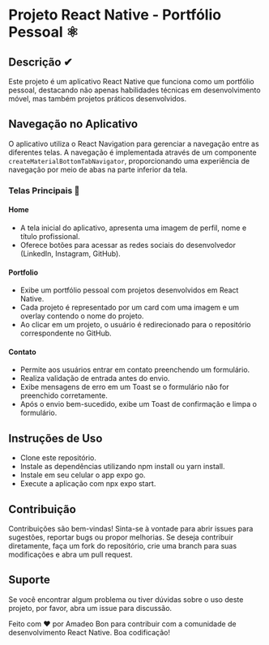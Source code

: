 # Projeto React Native - Portfólio Pessoal ⚛

## Descrição ✔

Este projeto é um aplicativo React Native que funciona como um portfólio
pessoal, destacando não apenas habilidades técnicas em desenvolvimento móvel,
mas também projetos práticos desenvolvidos.

## Navegação no Aplicativo

O aplicativo utiliza o React Navigation para gerenciar a navegação entre as
diferentes telas. A navegação é implementada através de um componente
`createMaterialBottomTabNavigator`, proporcionando uma experiência de navegação
por meio de abas na parte inferior da tela.

### Telas Principais 📱

#### Home

- A tela inicial do aplicativo, apresenta uma imagem de perfil, nome e título
  profissional.
- Oferece botões para acessar as redes sociais do desenvolvedor (LinkedIn,
  Instagram, GitHub).

#### Portfolio

- Exibe um portfólio pessoal com projetos desenvolvidos em React Native.
- Cada projeto é representado por um card com uma imagem e um overlay contendo o
  nome do projeto.
- Ao clicar em um projeto, o usuário é redirecionado para o repositório
  correspondente no GitHub.

#### Contato

- Permite aos usuários entrar em contato preenchendo um formulário.
- Realiza validação de entrada antes do envio.
- Exibe mensagens de erro em um Toast se o formulário não for preenchido
  corretamente.
- Após o envio bem-sucedido, exibe um Toast de confirmação e limpa o formulário.

## Instruções de Uso

- Clone este repositório.
- Instale as dependências utilizando npm install ou yarn install.
- Instale em seu celular o app expo go.
- Execute a aplicação com npx expo start.

## Contribuição

Contribuições são bem-vindas! Sinta-se à vontade para abrir issues para
sugestões, reportar bugs ou propor melhorias. Se deseja contribuir diretamente,
faça um fork do repositório, crie uma branch para suas modificações e abra um
pull request.

## Suporte

Se você encontrar algum problema ou tiver dúvidas sobre o uso deste projeto, por
favor, abra um issue para discussão.

Feito com ❤️ por Amadeo Bon para contribuir com a comunidade de desenvolvimento
React Native. Boa codificação!
